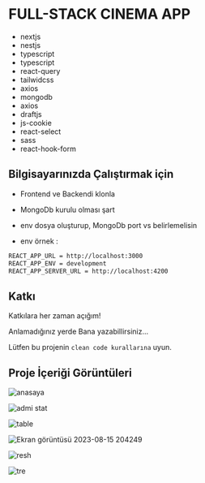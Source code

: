 

# FULL-STACK CINEMA APP

 * nextjs
 * nestjs
 * typescript
 * typescript
 * react-query
 * tailwidcss
 * axios
 * mongodb  
 * axios
 * draftjs
 * js-cookie
 * react-select
 * sass
 * react-hook-form







  
## Bilgisayarınızda Çalıştırmak için

* Frontend ve Backendi klonla
 * MongoDb kurulu olması şart
 * env dosya oluşturup, MongoDb port vs belirlemelisin
 
* env örnek :
```bash
REACT_APP_URL = http://localhost:3000
REACT_APP_ENV = development
REACT_APP_SERVER_URL = http://localhost:4200
```



  
## Katkı

Katkılara her zaman açığım!

Anlamadığınız yerde Bana yazabillirsiniz...

Lütfen bu projenin `clean code kurallarına` uyun.

  
## Proje İçeriği Görüntüleri

![anasaya](https://github.com/thekinv21/nextjs_movie_app/assets/92122363/d9da0e3a-ac4a-4f88-805a-ac99bf2af467)

![admi stat](https://github.com/thekinv21/nextjs_movie_app/assets/92122363/482db8e4-64ab-417c-bc39-87b21cb0469d)

![table](https://github.com/thekinv21/nextjs_movie_app/assets/92122363/23985b8c-81bf-4206-b409-32611a506ed0)

![Ekran görüntüsü 2023-08-15 204249](https://github.com/thekinv21/nextjs_movie_app/assets/92122363/0fd453c0-0d1c-498e-8a8d-b3221fa1c220)

![resh](https://github.com/thekinv21/nextjs_movie_app/assets/92122363/adc42cfc-0ca5-4afd-8a6b-2a00986064be)

![tre](https://github.com/thekinv21/nextjs_movie_app/assets/92122363/72e9546c-2e00-4036-a505-36319fb49e12)


  
